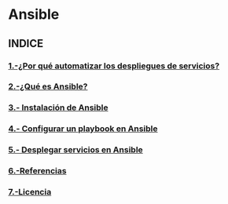 # Ansible
## INDICE
### [1.-¿Por qué automatizar los despliegues de servicios?](https://github.com/1804marcos/-Ansible/blob/main/Por%20qu%C3%A9%20automatizar%20los%20despliegues.md)
### [2.-¿Qué es Ansible?](https://github.com/1804marcos/-Ansible/blob/main/queesansible.md)
### [3.- Instalación de Ansible](https://github.com/1804marcos/-Ansible/blob/main/instalacion.md)
### [4.- Configurar un playbook en Ansible](https://github.com/1804marcos/-Ansible/blob/main/configurar.md)
### [5.- Desplegar servicios en Ansible](https://github.com/1804marcos/-Ansible/blob/main/desplegar.md)
### [6.-Referencias](https://github.com/1804marcos/-Ansible/blob/main/referencias.md)
### [7.-Licencia](https://github.com/1804marcos/-Ansible/blob/main/licencia.md)
